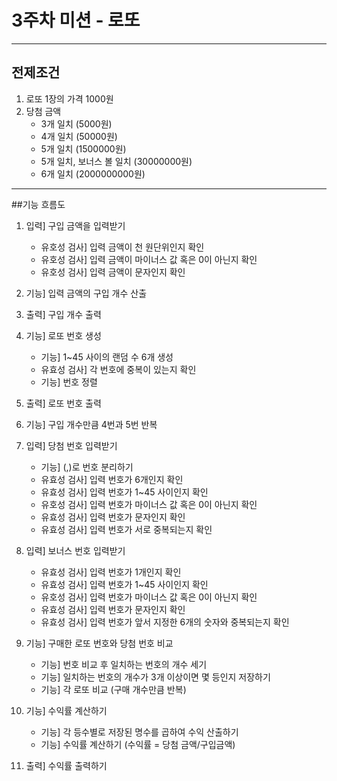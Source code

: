# 3주차 미션 - 로또
***
## 전제조건
1. 로또 1장의 가격 1000원
2. 당첨 금액 
	* 3개 일치 (5000원)
	* 4개 일치 (50000원)
	* 5개 일치 (1500000원)
	* 5개 일치, 보너스 볼 일치 (30000000원)
	* 6개 일치 (2000000000원)  
  
  
***
##기능 흐름도
1. 입력] 구입 금액을 입력받기
	* 유호성 검사] 입력 금액이 천 원단위인지 확인
	* 유호성 검사] 입력 금액이 마이너스 값 혹은 0이 아닌지 확인
	* 유호성 검사] 입력 금액이 문자인지 확인  

2. 기능] 입력 금액의 구입 개수 산출  

3. 출력] 구입 개수 출력  

4. 기능] 로또 번호 생성
	* 기능] 1~45 사이의 랜덤 수 6개 생성
	* 유효성 검사] 각 번호에 중복이 있는지 확인
	* 기능] 번호 정렬  

5. 출력] 로또 번호 출력  
	
6. 기능] 구입 개수만큼 4번과 5번 반복  
	  
7. 입력] 당첨 번호 입력받기
	* 기능] (,)로 번호 분리하기
	* 유효성 검사] 입력 번호가 6개인지 확인
	* 유효성 검사] 입력 번호가 1~45 사이인지 확인
	* 유호성 검사] 입력 번호가 마이너스 값 혹은 0이 아닌지 확인
	* 유효성 검사] 입력 번호가 문자인지 확인
	* 유효성 검사] 입력 번호가 서로 중복되는지 확인  

8. 입력] 보너스 번호 입력받기	
	* 유효성 검사] 입력 번호가 1개인지 확인
	* 유효성 검사] 입력 번호가 1~45 사이인지 확인
	* 유호성 검사] 입력 번호가 마이너스 값 혹은 0이 아닌지 확인
	* 유효성 검사] 입력 번호가 문자인지 확인
	* 유효성 검사] 입력 번호가 앞서 지정한 6개의 숫자와 중복되는지 확인  

9. 기능] 구매한 로또 번호와 당첨 번호 비교
	* 기능] 번호 비교 후 일치하는 번호의 개수 세기
	* 기능] 일치하는 번호의 개수가 3개 이상이면 몇 등인지 저장하기
	* 기능] 각 로또 비교 (구매 개수만큼 반복)  

10. 기능] 수익률 계산하기
	* 기능] 각 등수별로 저장된 명수를 곱하여 수익 산출하기
	* 기능] 수익률 계산하기 (수익률 = 당첨 금액/구입금액)  

11. 출력] 수익률 출력하기  
